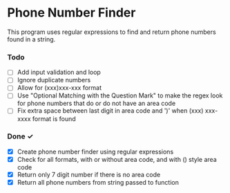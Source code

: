 # Phone Number Finder

This program uses regular expressions to find and return phone numbers found in a string.

### Todo

- [ ] Add input validation and loop
- [ ] Ignore duplicate numbers
- [ ] Allow for (xxx)xxx-xxx format
- [ ] Use "Optional Matching with the Question Mark" to make the regex look for phone numbers that do or do not have an area code
- [ ] Fix extra space between last digit in area code and ')' when (xxx) xxx-xxxx format is found

### Done ✓

- [X] Create phone number finder using regular expressions
- [X] Check for all formats, with or without area code, and with () style area code
- [X] Return only 7 digit number if there is no area code
- [X] Return all phone numbers from string passed to function